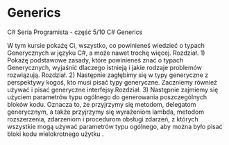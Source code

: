 # Generics
C# Seria Programista - część 5/10 C# Generics

W tym kursie pokażę Ci, wszystko, co powinieneś wiedzieć o typach Generycznych w języku C#, 
a może nawet trochę więcej. 
Rozdział. 1) Pokażę podstawowe zasady, które powinieneś znać o typach Generycznych, 
wyjaśnić dlaczego istnieją i jakie rodzaje problemów rozwiązują. Rozdział. 
2) Następnie zagłębimy się w typy generyczne z perspektywy kogoś, kto musi pisać typy generyczne. 
Zaczniemy również używać i pisać generyczne interfejsy.Rozdział. 
3) Następnie zajmiemy się użyciem parametrów typu ogólnego do generowania poszczególnych bloków kodu. 
Oznacza to, że przyjrzymy się metodom, delegatom generycznym, a także przyjrzymy się wyrażeniom lambda, 
metodom rozszerzenia, zdarzeniom i procedurom obsługi zdarzeń, z których wszystkie mogą używać parametrów typu ogólnego, 
aby można było pisać bloki kodu wielokrotnego użytku . 
